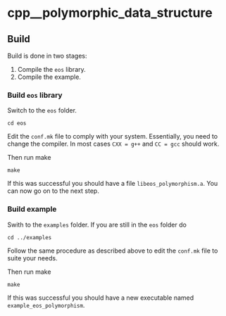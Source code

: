 # cpp__polymorphic_data_structure

## Build
Build is done in two stages:
1. Compile the `eos` library.
2. Compile the example.

### Build `eos` library
Switch to the `eos` folder.

```
cd eos
```

Edit the `conf.mk` file to comply with your system. Essentially, you need to change the compiler. In most cases `CXX = g++` and `CC = gcc` should work.

Then run make

```
make
```

If this was successful you should have a file `libeos_polymorphism.a`. You can now go on to the next step.

### Build example
Swith to the `examples` folder. If you are still in the `eos` folder do

```
cd ../examples
```

Follow the same procedure as described above to edit the `conf.mk` file to suite your needs.

Then run make

```
make
```

If this was successful you should have a new executable named `example_eos_polymorphism`.
